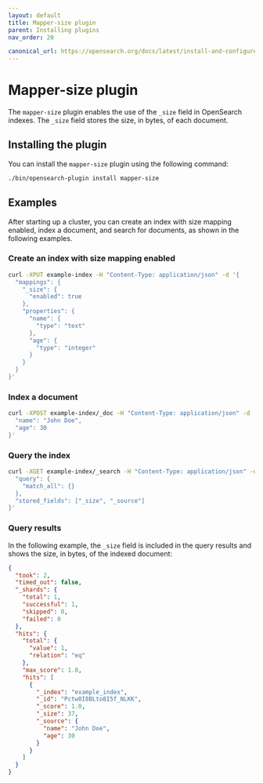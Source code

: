 ```yaml
---
layout: default
title: Mapper-size plugin
parent: Installing plugins
nav_order: 20

canonical_url: https://opensearch.org/docs/latest/install-and-configure/additional-plugins/mapper-size-plugin/
---
```


# Mapper-size plugin

The `mapper-size` plugin enables the use of the `_size` field in OpenSearch indexes. The `_size` field stores the size, in bytes, of each document.

## Installing the plugin

You can install the `mapper-size` plugin using the following command:

```sh
./bin/opensearch-plugin install mapper-size
```

## Examples

After starting up a cluster, you can create an index with size mapping enabled, index a document, and search for documents, as shown in the following examples.

### Create an index with size mapping enabled

```sh
curl -XPUT example-index -H "Content-Type: application/json" -d '{
  "mappings": {
    "_size": {
      "enabled": true
    },
    "properties": {
      "name": {
        "type": "text"
      },
      "age": {
        "type": "integer"
      }
    }
  }
}'
```

### Index a document

```sh
curl -XPOST example-index/_doc -H "Content-Type: application/json" -d '{
  "name": "John Doe",
  "age": 30
}'
```

### Query the index

```sh
curl -XGET example-index/_search -H "Content-Type: application/json" -d '{
  "query": {
    "match_all": {}
  },
  "stored_fields": ["_size", "_source"]
}'
```

### Query results

In the following example, the `_size` field is included in the query results and shows the size, in bytes, of the indexed document:

```json
{
  "took": 2,
  "timed_out": false,
  "_shards": {
    "total": 1,
    "successful": 1,
    "skipped": 0,
    "failed": 0
  },
  "hits": {
    "total": {
      "value": 1,
      "relation": "eq"
    },
    "max_score": 1.0,
    "hits": [
      {
        "_index": "example_index",
        "_id": "Pctw0I8BLto8I5f_NLKK",
        "_score": 1.0,
        "_size": 37,
        "_source": {
          "name": "John Doe",
          "age": 30
        }
      }
    ]
  }
}
```

